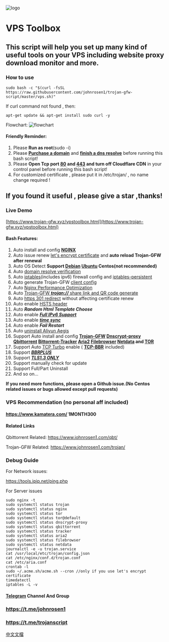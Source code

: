 ![logo](https://raw.githubusercontent.com/johnrosen1/trojan-gfw-script/master/logo.png)
# VPS Toolbox

## This script will help you set up many kind of useful tools on your VPS including website proxy download monitor and more.

### How to use
```
sudo bash -c "$(curl -fsSL https://raw.githubusercontent.com/johnrosen1/trojan-gfw-script/master/vps.sh)"
```
If curl command not found , then:  
```
apt-get update && apt-get install sudo curl -y
```

Flowchart:
![flowchart](https://raw.githubusercontent.com/jerrypoma/trojan-gfw-script/master/vpstoolbox.png)

#### Friendly Reminder:
1. Please **Run as root**(sudo -i)
2. Please **[Purchase a domain](https://www.namesilo.com/?rid=685fb47qi)** and **[finish a dns resolve](https://dnschecker.org/)** before running this bash script!
3. Please **Open Tcp port [80](https://www.speedguide.net/port.php?port=80) and [443](https://www.speedguide.net/port.php?port=443) and turn off Cloudflare CDN** in your control panel before running this bash script!
4. For customized certificate , please put it in /etc/trojan/ , no name change required !

## If you found it useful , please give a star ,thanks!

### Live Demo

[https://www.trojan-gfw.xyz/vpstoolbox.html](https://www.trojan-gfw.xyz/vpstoolbox.html)

#### Bash Features:

1. Auto install and config **[NGINX](https://www.nginx.com/)**
3. Auto issue renew [let's encrypt certificate](https://letsencrypt.org/) and **auto reload Trojan-GFW after renewal**
4. Auto OS Detect **Support [Debian](https://www.debian.org/) [Ubuntu](https://ubuntu.com/) Centos(not recommended)**
5. Auto [domain resolve verification](https://en.wikipedia.org/wiki/Nslookup)
6. Auto [iptables](https://en.wikipedia.org/wiki/Iptables)(includes ipv6) firewall config and [iptables-persistent](https://github.com/zertrin/iptables-persistent)
7. Auto generate Trojan-GFW [client config](https://trojan-gfw.github.io/trojan/config) 
10. Auto [Nginx Performance Optimization](https://www.johnrosen1.com/nginx1/)
11. Auto [Trojan-GFW ***trojan://*** share link and QR code generate](https://github.com/trojan-gfw/trojan-url)
13. Auto [https 301 redirect](https://en.wikipedia.org/wiki/HTTP_301) without affecting certificate renew
14. Auto enable [HSTS header](https://securityheaders.com/)
16. Auto ***Random Html Template Choose***
17. Auto enable [***Full IPv6 Support***](https://en.wikipedia.org/wiki/IPv6)
18. Auto enable ***[time sync](https://www.freedesktop.org/software/systemd/man/timedatectl.html)***
19. Auto enable ***Fail Restart*** 
20. Auto [uninstall Aliyun Aegis](https://www.johnrosen1.com/ali-iso/)
20. Support Auto install and config **[Trojan-GFW](https://github.com/trojan-gfw/trojan) [Dnscrypt-proxy](https://www.dnscrypt.org/) [Qbittorrent](https://www.qbittorrent.org/) [Bittorrent-Tracker](https://github.com/webtorrent/bittorrent-tracker) [Aria2](https://github.com/aria2/aria2) [Filebrowser](https://github.com/filebrowser/filebrowser) [Netdata](https://github.com/netdata/netdata) and [TOR](https://famicoman.com/2018/01/03/configuring-and-monitoring-a-tor-middle-relay/)**
9.  Support Auto [TCP Turbo](https://github.com/shadowsocks/shadowsocks/wiki/Optimizing-Shadowsocks) enable ( **[TCP-BBR](https://github.com/google/bbr)** included)
20. Support ***[BBRPLUS](https://github.com/chiakge/Linux-NetSpeed)***
15. Support ***[TLS1.3 ONLY](https://wiki.openssl.org/index.php/TLS1.3)***
21. Support manually check for update
23. Support Full/Part Uninstall
24. And so on...

**If you need more functions, please open a Github issue.(No Centos related issues or bugs allowed except pull requests)**

### VPS Recommendation (no personal aff included)

#### https://www.kamatera.com/ 1MONTH300

#### Related Links
Qbittorrent Related: https://www.johnrosen1.com/qbt/

Trojan-GFW Related: https://www.johnrosen1.com/trojan/

### Debug Guide

For Network issues:

https://tools.ipip.net/ping.php

For Server issues

```
sudo nginx -t
sudo systemctl status trojan
sudo systemctl status nginx
sudo systemctl status tor
sudo systemctl status tor@default
sudo systemctl status dnscrypt-proxy
sudo systemctl status qbittorrent
sudo systemctl status tracker
sudo systemctl status aria2
sudo systemctl status filebrowser
sudo systemctl status netdata
journalctl -e -u trojan.service
cat /usr/local/etc/trojan/config.json
cat /etc/nginx/conf.d/trojan.conf
cat /etc/aria.conf
crontab -l
sudo ~/.acme.sh/acme.sh --cron //only if you use let's encrypt certificate
timedatectl
iptables -L -v
```
#### [Telegram](https://telegram.org/) Channel And Group

### https://t.me/johnrosen1

### https://t.me/trojanscript

[中文文檔](https://github.com/johnrosen1/trojan-gfw-script/blob/master/README_CN.md)

